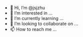- 👋 Hi, I’m @jsjzhu
- 👀 I’m interested in ...
- 🌱 I’m currently learning ...
- 💞️ I’m looking to collaborate on ...
- 📫 How to reach me ...

<!---
jsjzhu/jsjzhu is a ✨ special ✨ repository because its `README.md` (this file) appears on your GitHub profile.
You can click the Preview link to take a look at your changes.
--->
